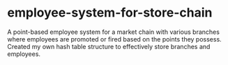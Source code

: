 # employee-system-for-store-chain
A point-based employee system for a market chain with various branches where employees are promoted or fired based on the points they possess. Created my own hash table structure to effectively store branches and employees.
